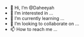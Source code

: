 - 👋 Hi, I’m @Daheeyah
- 👀 I’m interested in ...
- 🌱 I’m currently learning ...
- 💞️ I’m looking to collaborate on ...
- 📫 How to reach me ...

<!---
Daheeyah/Daheeyah is a ✨ special ✨ repository because its `README.md` (this file) appears on your GitHub profile.
You can click the Preview link to take a look at your changes.
--->
